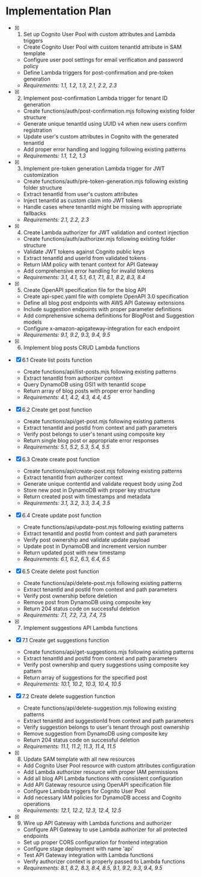 # Implementation Plan

- [x] 1. Set up Cognito User Pool with custom attributes and Lambda triggers





  - Create Cognito User Pool with custom tenantId attribute in SAM template
  - Configure user pool settings for email verification and password policy
  - Define Lambda triggers for post-confirmation and pre-token generation
  - _Requirements: 1.1, 1.2, 1.3, 2.1, 2.2, 2.3_

- [x] 2. Implement post-confirmation Lambda trigger for tenant ID generation





  - Create functions/auth/post-confirmation.mjs following existing folder structure
  - Generate unique tenantId using UUID v4 when new users confirm registration
  - Update user's custom attributes in Cognito with the generated tenantId
  - Add proper error handling and logging following existing patterns
  - _Requirements: 1.1, 1.2, 1.3_

- [x] 3. Implement pre-token generation Lambda trigger for JWT customization





  - Create functions/auth/pre-token-generation.mjs following existing folder structure
  - Extract tenantId from user's custom attributes
  - Inject tenantId as custom claim into JWT tokens
  - Handle cases where tenantId might be missing with appropriate fallbacks
  - _Requirements: 2.1, 2.2, 2.3_

- [x] 4. Create Lambda authorizer for JWT validation and context injection





  - Create functions/auth/authorizer.mjs following existing folder structure
  - Validate JWT tokens against Cognito public keys
  - Extract tenantId and userId from validated tokens
  - Return IAM policy with tenant context for API Gateway
  - Add comprehensive error handling for invalid tokens
  - _Requirements: 3.1, 4.1, 5.1, 6.1, 7.1, 8.1, 8.2, 8.3, 8.4_

- [x] 5. Create OpenAPI specification file for the blog API





  - Create api-spec.yaml file with complete OpenAPI 3.0 specification
  - Define all blog post endpoints with AWS API Gateway extensions
  - Include suggestion endpoints with proper parameter definitions
  - Add comprehensive schema definitions for BlogPost and Suggestion models
  - Configure x-amazon-apigateway-integration for each endpoint
  - _Requirements: 9.1, 9.2, 9.3, 9.4, 9.5_

- [x] 6. Implement blog posts CRUD Lambda functions






- [x] 6.1 Create list posts function

  - Create functions/api/list-posts.mjs following existing patterns
  - Extract tenantId from authorizer context
  - Query DynamoDB using GSI1 with tenantId scope
  - Return array of blog posts with proper error handling
  - _Requirements: 4.1, 4.2, 4.3, 4.4, 4.5_

- [x] 6.2 Create get post function


  - Create functions/api/get-post.mjs following existing patterns
  - Extract tenantId and postId from context and path parameters
  - Verify post belongs to user's tenant using composite key
  - Return single blog post or appropriate error responses
  - _Requirements: 5.1, 5.2, 5.3, 5.4, 5.5_

- [x] 6.3 Create create post function


  - Create functions/api/create-post.mjs following existing patterns
  - Extract tenantId from authorizer context
  - Generate unique contentId and validate request body using Zod
  - Store new post in DynamoDB with proper key structure
  - Return created post with timestamps and metadata
  - _Requirements: 3.1, 3.2, 3.3, 3.4, 3.5_

- [x] 6.4 Create update post function


  - Create functions/api/update-post.mjs following existing patterns
  - Extract tenantId and postId from context and path parameters
  - Verify post ownership and validate update payload
  - Update post in DynamoDB and increment version number
  - Return updated post with new timestamp
  - _Requirements: 6.1, 6.2, 6.3, 6.4, 6.5_

- [x] 6.5 Create delete post function


  - Create functions/api/delete-post.mjs following existing patterns
  - Extract tenantId and postId from context and path parameters
  - Verify post ownership before deletion
  - Remove post from DynamoDB using composite key
  - Return 204 status code on successful deletion
  - _Requirements: 7.1, 7.2, 7.3, 7.4, 7.5_

- [x] 7. Implement suggestions API Lambda functions




- [x] 7.1 Create get suggestions function


  - Create functions/api/get-suggestions.mjs following existing patterns
  - Extract tenantId and postId from context and path parameters
  - Verify post ownership and query suggestions using composite key pattern
  - Return array of suggestions for the specified post
  - _Requirements: 10.1, 10.2, 10.3, 10.4, 10.5_

- [x] 7.2 Create delete suggestion function


  - Create functions/api/delete-suggestion.mjs following existing patterns
  - Extract tenantId and suggestionId from context and path parameters
  - Verify suggestion belongs to user's tenant through post ownership
  - Remove suggestion from DynamoDB using composite key
  - Return 204 status code on successful deletion
  - _Requirements: 11.1, 11.2, 11.3, 11.4, 11.5_

- [x] 8. Update SAM template with all new resources





  - Add Cognito User Pool resource with custom attributes configuration
  - Add Lambda authorizer resource with proper IAM permissions
  - Add all blog API Lambda functions with consistent configuration
  - Add API Gateway resource using OpenAPI specification file
  - Configure Lambda triggers for Cognito User Pool
  - Add necessary IAM policies for DynamoDB access and Cognito operations
  - _Requirements: 12.1, 12.2, 12.3, 12.4, 12.5_

- [x] 9. Wire up API Gateway with Lambda functions and authorizer





  - Configure API Gateway to use Lambda authorizer for all protected endpoints
  - Set up proper CORS configuration for frontend integration
  - Configure stage deployment with name 'api'
  - Test API Gateway integration with Lambda functions
  - Verify authorizer context is properly passed to Lambda functions
  - _Requirements: 8.1, 8.2, 8.3, 8.4, 8.5, 9.1, 9.2, 9.3, 9.4, 9.5_
